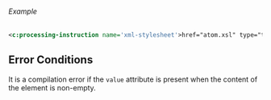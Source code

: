 <div class="note eg" markdown="1">

###### Example
```xml
<c:processing-instruction name='xml-stylesheet'>href="atom.xsl" type="text/xsl"</c:processing-instruction>
```

</div>

## Error Conditions

It is a compilation error if the `value` attribute is present when the content of the element is non-empty.
